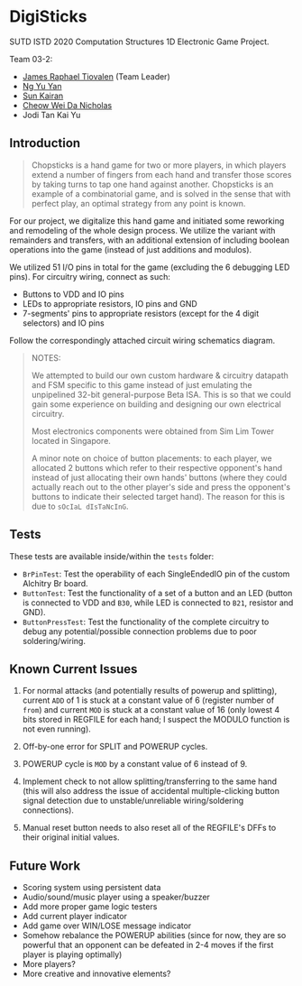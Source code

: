 # DigiSticks

SUTD ISTD 2020 Computation Structures 1D Electronic Game Project.

Team 03-2:

- [James Raphael Tiovalen](https://github.com/jamestiotio) (Team Leader)
- [Ng Yu Yan](https://github.com/ngyy3487)
- [Sun Kairan](https://github.com/kairanskrr)
- [Cheow Wei Da Nicholas](https://github.com/nicholascwd)
- Jodi Tan Kai Yu

## Introduction

> Chopsticks is a hand game for two or more players, in which players extend a number of fingers from each hand and transfer those scores by taking turns to tap one hand against another. Chopsticks is an example of a combinatorial game, and is solved in the sense that with perfect play, an optimal strategy from any point is known.

For our project, we digitalize this hand game and initiated some reworking and remodeling of the whole design process. We utilize the variant with remainders and transfers, with an additional extension of including boolean operations into the game (instead of just additions and modulos).

We utilized 51 I/O pins in total for the game (excluding the 6 debugging LED pins). For circuitry wiring, connect as such:

- Buttons to VDD and IO pins
- LEDs to appropriate resistors, IO pins and GND
- 7-segments' pins to appropriate resistors (except for the 4 digit selectors) and IO pins

Follow the correspondingly attached circuit wiring schematics diagram.

> NOTES:
>
> We attempted to build our own custom hardware & circuitry datapath and FSM specific to this game instead of just emulating the unpipelined 32-bit general-purpose Beta ISA. This is so that we could gain some experience on building and designing our own electrical circuitry.
>
> Most electronics components were obtained from Sim Lim Tower located in Singapore.
>
> A minor note on choice of button placements: to each player, we allocated 2 buttons which refer to their respective opponent's hand instead of just allocating their own hands' buttons (where they could actually reach out to the other player's side and press the opponent's buttons to indicate their selected target hand). The reason for this is due to `sOcIaL dIsTaNcInG`.

## Tests

These tests are available inside/within the `tests` folder:

- `BrPinTest`: Test the operability of each SingleEndedIO pin of the custom Alchitry Br board.
- `ButtonTest`: Test the functionality of a set of a button and an LED (button is connected to VDD and `B30`, while LED is connected to `B21`, resistor and GND).
- `ButtonPressTest`: Test the functionality of the complete circuitry to debug any potential/possible connection problems due to poor soldering/wiring.

## Known Current Issues

1. For normal attacks (and potentially results of powerup and splitting), current `ADD` of 1 is stuck at a constant value of 6 (register number of `from`) and current `MOD` is stuck at a constant value of 16 (only lowest 4 bits stored in REGFILE for each hand; I suspect the MODULO function is not even running).

2. Off-by-one error for SPLIT and POWERUP cycles.

3. POWERUP cycle is `MOD` by a constant value of 6 instead of 9.

4. Implement check to not allow splitting/transferring to the same hand (this will also address the issue of accidental multiple-clicking button signal detection due to unstable/unreliable wiring/soldering connections).

5. Manual reset button needs to also reset all of the REGFILE's DFFs to their original initial values.

## Future Work

- Scoring system using persistent data
- Audio/sound/music player using a speaker/buzzer
- Add more proper game logic testers
- Add current player indicator
- Add game over WIN/LOSE message indicator
- Somehow rebalance the POWERUP abilities (since for now, they are so powerful that an opponent can be defeated in 2-4 moves if the first player is playing optimally)
- More players?
- More creative and innovative elements?
